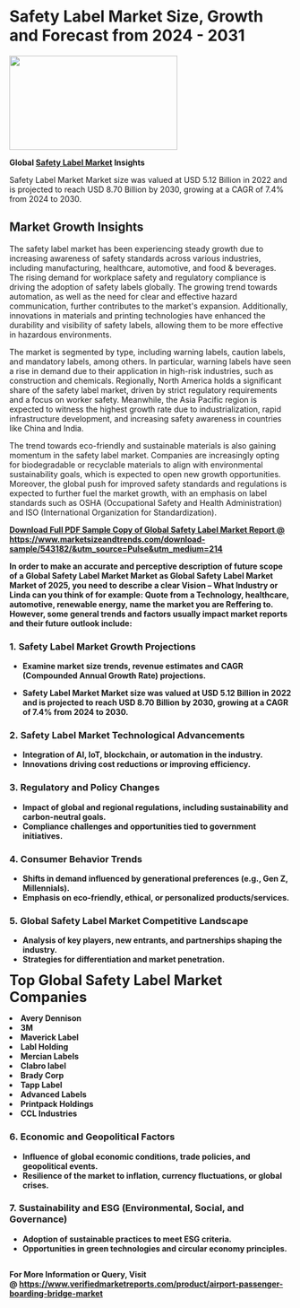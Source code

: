 <H1>Safety Label Market Size, Growth and Forecast from 2024 - 2031</H1><img class="aligncenter size-medium wp-image-584254" src="https://thirdeyenews.in/wp-content/uploads/2024/09/Global-Market-Research-300x168.jpeg" alt="" width="300" height="168" /><p><strong>Global&nbsp;<a href="https://www.marketsizeandtrends.com/download-sample/543182/&amp;utm_source=Pulse&amp;utm_medium=214">Safety Label Market</a> Insights</strong></p><p>Safety Label Market Market size was valued at USD 5.12 Billion in 2022 and is projected to reach USD 8.70 Billion by 2030, growing at a CAGR of 7.4% from 2024 to 2030.</p><p><h2>Market Growth Insights</h2> <p>The safety label market has been experiencing steady growth due to increasing awareness of safety standards across various industries, including manufacturing, healthcare, automotive, and food & beverages. The rising demand for workplace safety and regulatory compliance is driving the adoption of safety labels globally. The growing trend towards automation, as well as the need for clear and effective hazard communication, further contributes to the market's expansion. Additionally, innovations in materials and printing technologies have enhanced the durability and visibility of safety labels, allowing them to be more effective in hazardous environments.</p> <p><strong><a href="#"></a></strong></p> <p>The market is segmented by type, including warning labels, caution labels, and mandatory labels, among others. In particular, warning labels have seen a rise in demand due to their application in high-risk industries, such as construction and chemicals. Regionally, North America holds a significant share of the safety label market, driven by strict regulatory requirements and a focus on worker safety. Meanwhile, the Asia Pacific region is expected to witness the highest growth rate due to industrialization, rapid infrastructure development, and increasing safety awareness in countries like China and India.</p> <p>The trend towards eco-friendly and sustainable materials is also gaining momentum in the safety label market. Companies are increasingly opting for biodegradable or recyclable materials to align with environmental sustainability goals, which is expected to open new growth opportunities. Moreover, the global push for improved safety standards and regulations is expected to further fuel the market growth, with an emphasis on label standards such as OSHA (Occupational Safety and Health Administration) and ISO (International Organization for Standardization).</p> <p><strong><a href="#"></p><p><span class=""><strong>Download Full PDF Sample Copy of Global Safety Label Market Report</strong> @ <a href="https://www.marketsizeandtrends.com/download-sample/543182/&amp;utm_source=Pulse&amp;utm_medium=214" target="_blank">https://www.marketsizeandtrends.com/download-sample/543182/&amp;utm_source=Pulse&amp;utm_medium=214</a></span></p><p>In order to make an accurate and perceptive description of future scope of a Global&nbsp;Safety Label Market Market as Global&nbsp;Safety Label Market Market of 2025, you need to describe a clear Vision &ndash; What Industry or Linda can you think of for example: Quote from a Technology, healthcare, automotive, renewable energy, name the market you are Reffering to. However, some general trends and factors usually impact market reports and their future outlook include:</p><h3>1.&nbsp;<strong>Safety Label Market Growth Projections</strong></h3><ul><li>Examine market size trends, revenue estimates and CAGR (Compounded Annual Growth Rate) projections.</li><li><p>Safety Label Market Market size was valued at USD 5.12 Billion in 2022 and is projected to reach USD 8.70 Billion by 2030, growing at a CAGR of 7.4% from 2024 to 2030.</p></li></ul><h3>2.&nbsp;<strong>Safety Label Market Technological Advancements</strong></h3><ul><li>Integration of AI, IoT, blockchain, or automation in the industry.</li><li>Innovations driving cost reductions or improving efficiency.</li></ul><h3>3.&nbsp;<strong>Regulatory and Policy Changes</strong></h3><ul><li>Impact of global and regional regulations, including sustainability and carbon-neutral goals.</li><li>Compliance challenges and opportunities tied to government initiatives.</li></ul><h3>4.&nbsp;<strong>Consumer Behavior Trends</strong></h3><ul><li>Shifts in demand influenced by generational preferences (e.g., Gen Z, Millennials).</li><li>Emphasis on eco-friendly, ethical, or personalized products/services.</li></ul><h3>5.&nbsp;<strong>Global Safety Label Market Competitive Landscape</strong></h3><ul><li>Analysis of key players, new entrants, and partnerships shaping the industry.</li><li>Strategies for differentiation and market penetration.</li></ul><p data-pm-slice="1 1 []"><span style="color: inherit; font-family: inherit; font-size: 25px;">Top Global Safety Label Market Companies</span></p><div class="" data-test-id=""><p><li>Avery Dennison</li><li> 3M</li><li> Maverick Label</li><li> Labl Holding</li><li> Mercian Labels</li><li> Clabro label</li><li> Brady Corp</li><li> Tapp Label</li><li> Advanced Labels</li><li> Printpack Holdings</li><li> CCL Industries</li></p></div><h3>6.&nbsp;<strong>Economic and Geopolitical Factors</strong></h3><ul><li>Influence of global economic conditions, trade policies, and geopolitical events.</li><li>Resilience of the market to inflation, currency fluctuations, or global crises.</li></ul><h3>7.&nbsp;<strong>Sustainability and ESG (Environmental, Social, and Governance)</strong></h3><ul><li>Adoption of sustainable practices to meet ESG criteria.</li><li>Opportunities in green technologies and circular economy principles.</li></ul><h2><strong style="font-size: 14px;">For More Information or Query, Visit @&nbsp;</strong><a style="background-color: #ffffff; font-size: 14px;" href="https://www.marketsizeandtrends.com/report/safety-label-market/" target="_blank">https://www.verifiedmarketreports.com/product/airport-passenger-boarding-bridge-market</a></h2>
